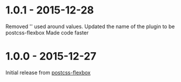 # 1.0.1 - 2015-12-28

Removed '' used around values.
Updated the name of the plugin to be postcss-flexbox
Made code faster

# 1.0.0 - 2015-12-27

Initial release from [postcss-flexbox](https://github.com/archana-s/postcss-flexbox)
